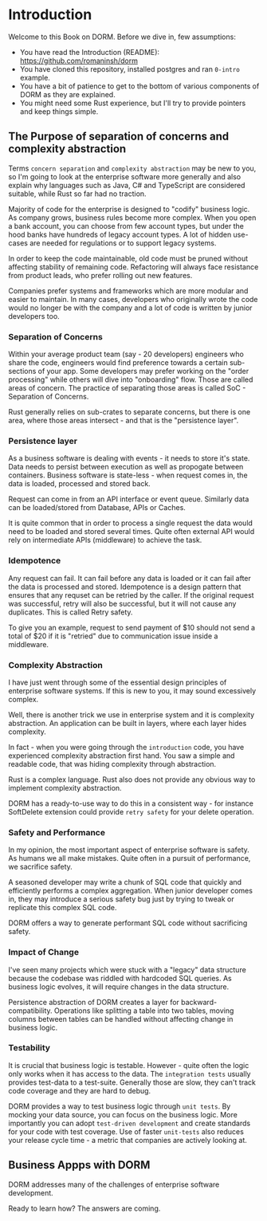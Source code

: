 # Introduction

Welcome to this Book on DORM. Before we dive in, few assumptions:

- You have read the Introduction (README): <https://github.com/romaninsh/dorm>
- You have cloned this repository, installed postgres and ran `0-intro` example.
- You have a bit of patience to get to the bottom of various components of DORM as they are explained.
- You might need some Rust experience, but I'll try to provide pointers and keep things simple.

## The Purpose of separation of concerns and complexity abstraction

Terms `concern separation` and `complexity abstraction` may be new to you, so I'm going to
look at the enterprise software more generally and also explain why languages such as Java,
C# and TypeScript are considered suitable, while Rust so far had no traction.

Majority of code for the enterprise is designed to "codify" business logic. As company
grows, business rules become more complex. When you open a bank account, you can choose
from few account types, but under the hood banks have hundreds of legacy account types.
A lot of hidden use-cases are needed for regulations or to support legacy systems.

In order to keep the code maintainable, old code must be pruned without affecting stability
of remaining code. Refactoring will always face resistance from product leads, who prefer
rolling out new features.

Companies prefer systems and frameworks which are more modular and easier to maintain.
In many cases, developers who originally wrote the code would no longer be with the company
and a lot of code is written by junior developers too.

### Separation of Concerns

Within your average product team (say - 20 developers) engineers who share the code, engineers
would find preference towards a certain sub-sections of your app. Some developers may prefer
working on the "order processing" while others will dive into "onboarding" flow. Those are
called areas of concern. The practice of separating those areas is called SoC - Separation of Concerns.

Rust generally relies on sub-crates to separate concerns, but there is one area, where
those areas intersect - and that is the "persistence layer".

### Persistence layer

As a business software is dealing with events - it needs to store it's state. Data needs
to persist between execution as well as propogate between containers. Business software
is state-less - when request comes in, the data is loaded, processed and stored back.

Request can come in from an API interface or event queue. Similarly data can be loaded/stored
from Database, APIs or Caches.

It is quite common that in order to process a single request the data would need to be loaded
and stored several times. Quite often external API would rely on intermediate APIs (middleware)
to achieve the task.

### Idempotence

Any request can fail. It can fail before any data is loaded or it can fail after the data
is processed and stored. Idempotence is a design pattern that ensures that any requset can
be retried by the caller. If the original request was successful, retry will also be successful,
but it will not cause any duplicates. This is called Retry safety.

To give you an example, request to send payment of $10 should not send a total of $20 if
it is "retried" due to communication issue inside a middleware.

### Complexity Abstraction

I have just went through some of the essential design principles of enterprise software systems.
If this is new to you, it may sound excessively complex.

Well, there is another trick we use in enterprise system and it is complexity abstraction.
An application can be built in layers, where each layer hides complexity.

In fact - when you were going through the `introduction` code, you have experienced
complexity abstraction first hand. You saw a simple and readable code, that was hiding
complexity through abstraction.

Rust is a complex language. Rust also does not provide any obvious way to implement
complexity abstraction.

DORM has a ready-to-use way to do this in a consistent way - for instance SoftDelete extension
could provide `retry safety` for your delete operation.

### Safety and Performance

In my opinion, the most important aspect of enterprise software is safety. As humans
we all make mistakes. Quite often in a pursuit of performance, we sacrifice safety.

A seasoned developer may write a chunk of SQL code that quickly and efficiently
performs a complex aggregation. When junior developer comes in, they may introduce
a serious safety bug just by trying to tweak or replicate this complex SQL code.

DORM offers a way to generate performant SQL code without sacrificing safety.

### Impact of Change

I've seen many projects which were stuck with a "legacy" data structure because
the codebase was riddled with hardcoded SQL queries. As business logic evolves,
it will require changes in the data structure.

Persistence abstraction of DORM creates a layer for backward-compatibility. Operations
like splitting a table into two tables, moving columns between tables can be
handled without affecting change in business logic.

### Testability

It is crucial that business logic is testable. However - quite often the logic only
works when it has access to the data. The `integration tests` usually provides
test-data to a test-suite. Generally those are slow, they can't track code
coverage and they are hard to debug.

DORM provides a way to test business logic through `unit tests`. By mocking your
data source, you can focus on the business logic. More importantly you can adopt
`test-driven development` and create standards for your code with test coverage.
Use of faster `unit-tests` also reduces your release cycle time - a metric that
companies are actively looking at.

## Business Appps with DORM

DORM addresses many of the challenges of enterprise software development.

Ready to learn how? The answers are coming.
